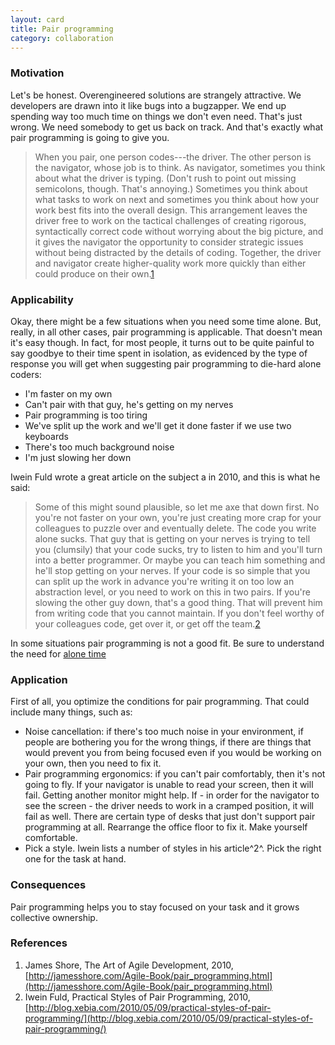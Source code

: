 ```yaml
---
layout: card
title: Pair programming
category: collaboration
---
```


### Motivation

Let's be honest. Overengineered solutions are strangely attractive. We developers are drawn into it like bugs into a bugzapper. We end up spending way too much time on things we don't even need. That's just wrong. We need somebody to get us back on track. And that's exactly what pair programming is going to give you.

> When you pair, one person codes---the driver. The other person is the navigator, whose job is to think. As navigator, sometimes you think about what the driver is typing. (Don't rush to point out missing semicolons, though. That's annoying.) Sometimes you think about what tasks to work on next and sometimes you think about how your work best fits into the overall design.
> This arrangement leaves the driver free to work on the tactical challenges of creating rigorous, syntactically correct code without worrying about the big picture, and it gives the navigator the opportunity to consider strategic issues without being distracted by the details of coding. Together, the driver and navigator create higher-quality work more quickly than either could produce on their own.[1](http://jamesshore.com/Agile-Book/pair_programming.html)

### Applicability

Okay, there might be a few situations when you need some time alone. But, really, in all other cases, pair programming is applicable. That doesn't mean it's easy though. In fact, for most people, it turns out to be quite painful to say goodbye to their time spent in isolation, as evidenced by the type of response you will get when suggesting pair programming to die-hard alone coders:

* I'm faster on my own
* Can't pair with that guy, he's getting on my nerves
* Pair programming is too tiring
* We've split up the work and we'll get it done faster if we use two keyboards
* There's too much background noise
* I'm just slowing her down

Iwein Fuld wrote a great article on the subject a in 2010, and this is what he said:

> Some of this might sound plausible, so let me axe that down first. No you're not faster on your own, you're just creating more crap for your colleagues to puzzle over and eventually delete. The code you write alone sucks. That guy that is getting on your nerves is trying to tell you (clumsily) that your code sucks, try to listen to him and you'll turn into a better programmer. Or maybe you can teach him something and he'll stop getting on your nerves. If your code is so simple that you can split up the work in advance you're writing it on too low an abstraction level, or you need to work on this in two pairs. If you're slowing the other guy down, that's a good thing. That will prevent him from writing code that you cannot maintain. If you don't feel worthy of your colleagues code, get over it, or get off the team.[2](http://blog.xebia.com/2010/05/09/practical-styles-of-pair-programming/)

In some situations pair programming is not a good fit. Be sure to understand the need for [alone time](alone-time)

### Application

First of all, you optimize the conditions for pair programming. That could include many things, such as:

* Noise cancellation: if there's too much noise in your environment, if people are bothering you for the wrong things, if there are things that would prevent you from being focused even if you would be working on your own, then you need to fix it.
* Pair programming ergonomics: if you can't pair comfortably, then it's not going to fly. If your navigator is unable to read your screen, then it will fail. Getting another monitor might help. If - in order for the navigator to see the screen - the driver needs to work in a cramped position, it will fail as well. There are certain type of desks that just don't support pair programming at all. Rearrange the office floor to fix it. Make yourself comfortable.
* Pick a style. Iwein lists a number of styles in his article^2^. Pick the right one for the task at hand.

### Consequences

Pair programming helps you to stay focused on your task and it grows collective ownership.

### References

1. James Shore, The Art of Agile Development, 2010, [http://jamesshore.com/Agile-Book/pair_programming.html](http://jamesshore.com/Agile-Book/pair_programming.html)
2. Iwein Fuld, Practical Styles of Pair Programming, 2010, [http://blog.xebia.com/2010/05/09/practical-styles-of-pair-programming/](http://blog.xebia.com/2010/05/09/practical-styles-of-pair-programming/)

